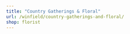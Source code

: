 ```yaml
---
title: "Country Gatherings & Floral"
url: /winfield/country-gatherings-and-floral/
shop: florist
---
```

